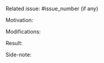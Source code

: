 <!-- Read first: https://armeria.dev/community/developer-guide#how-to-write-pull-request-description -->

Related issue: #issue_number (if any)

Motivation:
<!--
Explain why you're sending the pull request and what problem you're trying to solve.
-->

Modifications:
<!--
- List the modifications you've made in detail.
-->

Result:
<!--
- Describe the consequences that a user will face after this pull request is merged.
- Closes #issue_number (if applicable)
-->

Side-note:
<!--
Any other things you want to add on. (if any)
For example, reference that helps understanding this pull request, or something you want to discuss about.
-->
